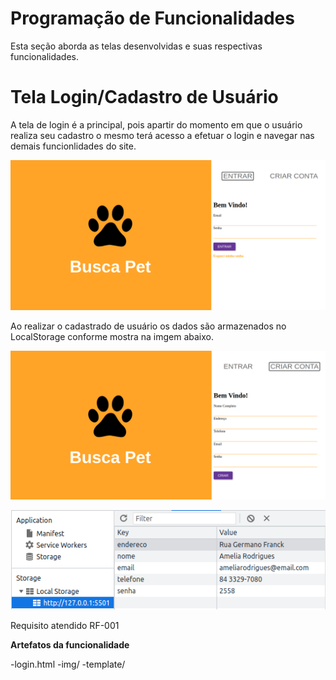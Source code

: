 # Programação de Funcionalidades

Esta seção aborda as telas desenvolvidas e suas respectivas funcionalidades.

# Tela Login/Cadastro de Usuário

A tela de login é a principal, pois apartir do momento em que o usuário realiza seu cadastro o mesmo terá acesso a efetuar o login e navegar nas demais funcionlidades do site.

![login](https://raw.githubusercontent.com/ICEI-PUC-Minas-PMV-ADS/pmv-ads-2022-1-e1-proj-web-t4-buscapet/main/docs/img/tela%20login.png)

Ao realizar o cadastrado de usuário os dados são armazenados no LocalStorage conforme mostra na imgem abaixo.

![cadastrousuario](https://raw.githubusercontent.com/ICEI-PUC-Minas-PMV-ADS/pmv-ads-2022-1-e1-proj-web-t4-buscapet/main/docs/img/tela%20cadastro%20usuario.png)

![localstorage](https://raw.githubusercontent.com/ICEI-PUC-Minas-PMV-ADS/pmv-ads-2022-1-e1-proj-web-t4-buscapet/main/docs/img/localstorage-login.png)

Requisito atendido
RF-001

**Artefatos da funcionalidade**

-login.html
-img/
-template/


